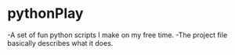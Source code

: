 # pythonPlay
-A set of fun python scripts I make on my free time.
-The project file basically describes what it does.
